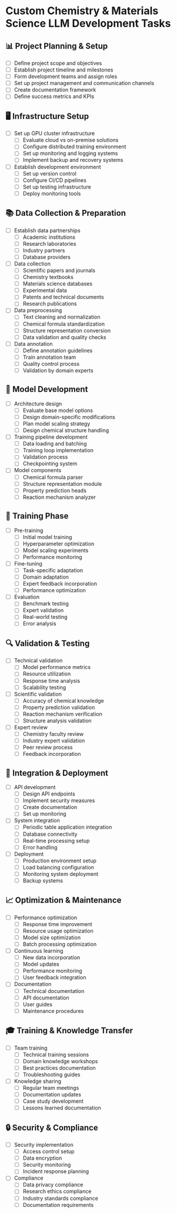 # Custom Chemistry & Materials Science LLM Development Tasks

## 📊 Project Planning & Setup
- [ ] Define project scope and objectives
- [ ] Establish project timeline and milestones
- [ ] Form development teams and assign roles
- [ ] Set up project management and communication channels
- [ ] Create documentation framework
- [ ] Define success metrics and KPIs

## 🖥️ Infrastructure Setup
- [ ] Set up GPU cluster infrastructure
  - [ ] Evaluate cloud vs on-premise solutions
  - [ ] Configure distributed training environment
  - [ ] Set up monitoring and logging systems
  - [ ] Implement backup and recovery systems
- [ ] Establish development environment
  - [ ] Set up version control
  - [ ] Configure CI/CD pipelines
  - [ ] Set up testing infrastructure
  - [ ] Deploy monitoring tools

## 📚 Data Collection & Preparation
- [ ] Establish data partnerships
  - [ ] Academic institutions
  - [ ] Research laboratories
  - [ ] Industry partners
  - [ ] Database providers
- [ ] Data collection
  - [ ] Scientific papers and journals
  - [ ] Chemistry textbooks
  - [ ] Materials science databases
  - [ ] Experimental data
  - [ ] Patents and technical documents
  - [ ] Research publications
- [ ] Data preprocessing
  - [ ] Text cleaning and normalization
  - [ ] Chemical formula standardization
  - [ ] Structure representation conversion
  - [ ] Data validation and quality checks
- [ ] Data annotation
  - [ ] Define annotation guidelines
  - [ ] Train annotation team
  - [ ] Quality control process
  - [ ] Validation by domain experts

## 🧠 Model Development
- [ ] Architecture design
  - [ ] Evaluate base model options
  - [ ] Design domain-specific modifications
  - [ ] Plan model scaling strategy
  - [ ] Design chemical structure handling
- [ ] Training pipeline development
  - [ ] Data loading and batching
  - [ ] Training loop implementation
  - [ ] Validation process
  - [ ] Checkpointing system
- [ ] Model components
  - [ ] Chemical formula parser
  - [ ] Structure representation module
  - [ ] Property prediction heads
  - [ ] Reaction mechanism analyzer

## 🎯 Training Phase
- [ ] Pre-training
  - [ ] Initial model training
  - [ ] Hyperparameter optimization
  - [ ] Model scaling experiments
  - [ ] Performance monitoring
- [ ] Fine-tuning
  - [ ] Task-specific adaptation
  - [ ] Domain adaptation
  - [ ] Expert feedback incorporation
  - [ ] Performance optimization
- [ ] Evaluation
  - [ ] Benchmark testing
  - [ ] Expert validation
  - [ ] Real-world testing
  - [ ] Error analysis

## 🔍 Validation & Testing
- [ ] Technical validation
  - [ ] Model performance metrics
  - [ ] Resource utilization
  - [ ] Response time analysis
  - [ ] Scalability testing
- [ ] Scientific validation
  - [ ] Accuracy of chemical knowledge
  - [ ] Property prediction validation
  - [ ] Reaction mechanism verification
  - [ ] Structure analysis validation
- [ ] Expert review
  - [ ] Chemistry faculty review
  - [ ] Industry expert validation
  - [ ] Peer review process
  - [ ] Feedback incorporation

## 🔄 Integration & Deployment
- [ ] API development
  - [ ] Design API endpoints
  - [ ] Implement security measures
  - [ ] Create documentation
  - [ ] Set up monitoring
- [ ] System integration
  - [ ] Periodic table application integration
  - [ ] Database connectivity
  - [ ] Real-time processing setup
  - [ ] Error handling
- [ ] Deployment
  - [ ] Production environment setup
  - [ ] Load balancing configuration
  - [ ] Monitoring system deployment
  - [ ] Backup systems

## 📈 Optimization & Maintenance
- [ ] Performance optimization
  - [ ] Response time improvement
  - [ ] Resource usage optimization
  - [ ] Model size optimization
  - [ ] Batch processing optimization
- [ ] Continuous learning
  - [ ] New data incorporation
  - [ ] Model updates
  - [ ] Performance monitoring
  - [ ] User feedback integration
- [ ] Documentation
  - [ ] Technical documentation
  - [ ] API documentation
  - [ ] User guides
  - [ ] Maintenance procedures

## 🎓 Training & Knowledge Transfer
- [ ] Team training
  - [ ] Technical training sessions
  - [ ] Domain knowledge workshops
  - [ ] Best practices documentation
  - [ ] Troubleshooting guides
- [ ] Knowledge sharing
  - [ ] Regular team meetings
  - [ ] Documentation updates
  - [ ] Case study development
  - [ ] Lessons learned documentation

## 🔒 Security & Compliance
- [ ] Security implementation
  - [ ] Access control setup
  - [ ] Data encryption
  - [ ] Security monitoring
  - [ ] Incident response planning
- [ ] Compliance
  - [ ] Data privacy compliance
  - [ ] Research ethics compliance
  - [ ] Industry standards compliance
  - [ ] Documentation requirements 